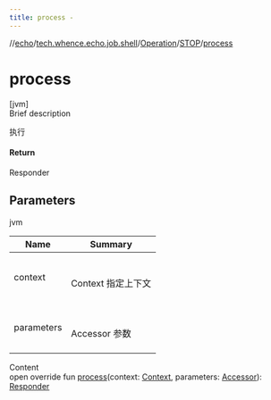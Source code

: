 ```yaml
---
title: process -
---
```

//[echo](../../../index.md)/[tech.whence.echo.job.shell](../../index.md)/[Operation](../index.md)/[STOP](index.md)/[process](process.md)



# process  
[jvm]  
Brief description  


执行



#### Return  


Responder



## Parameters  
  
jvm  
  
|  Name|  Summary| 
|---|---|
| context| <br><br>Context 指定上下文<br><br>
| parameters| <br><br>Accessor 参数<br><br>
  
  
Content  
open override fun [process](process.md)(context: [Context](../../-context/index.md), parameters: [Accessor](../../../tech.whence.echo.container.accessor/-accessor/index.md)): [Responder](../../-responder/index.md)  



